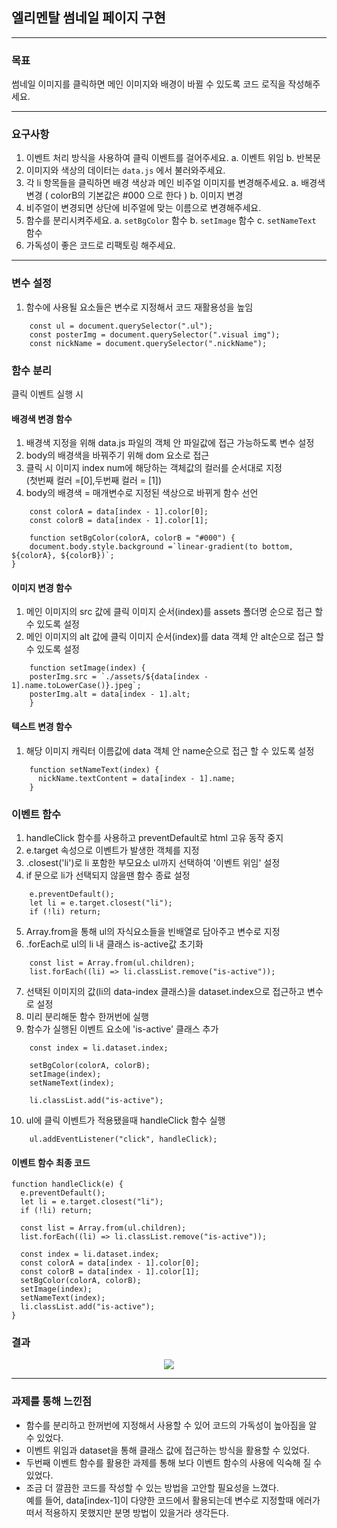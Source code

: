 ## 엘리멘탈 썸네일 페이지 구현

---

### 목표

썸네일 이미지를 클릭하면 메인 이미지와 배경이 바뀔 수 있도록 코드 로직을 작성해주세요.

---

### 요구사항

1. 이벤트 처리 방식을 사용하여 클릭 이벤트를 걸어주세요.
   a. 이벤트 위임
   b. 반복문
2. 이미지와 색상의 데이터는 `data.js` 에서 불러와주세요.
3. 각 li 항목들을 클릭하면 배경 색상과 메인 비주얼 이미지를 변경해주세요.
   a. 배경색 변경 ( colorB의 기본값은 #000 으로 한다 )
   b. 이미지 변경
4. 비주얼이 변경되면 상단에 비주얼에 맞는 이름으로 변경해주세요.
5. 함수를 분리시켜주세요.
   a. `setBgColor` 함수
   b. `setImage` 함수
   c. `setNameText` 함수
6. 가독성이 좋은 코드로 리팩토링 해주세요.

---

### 변수 설정

1. 함수에 사용될 요소들은 변수로 지정해서 코드 재활용성을 높임

```
    const ul = document.querySelector(".ul");
    const posterImg = document.querySelector(".visual img");
    const nickName = document.querySelector(".nickName");
```

### 함수 분리

클릭 이벤트 실행 시<br>

#### 배경색 변경 함수

1.  배경색 지정을 위해 data.js 파일의 객체 안 파일값에 접근 가능하도록 변수 설정
2.  body의 배경색을 바꿔주기 위해 dom 요소로 접근
3.  클릭 시 이미지 index num에 해당하는 객체값의 컬러를 순서대로 지정 <br>(첫번째 컬러 =[0],두번째 컬러 = [1])
4.  body의 배경색 = 매개변수로 지정된 색상으로 바뀌게 함수 선언

```
    const colorA = data[index - 1].color[0];
    const colorB = data[index - 1].color[1];

    function setBgColor(colorA, colorB = "#000") {
    document.body.style.background =`linear-gradient(to bottom, ${colorA}, ${colorB})`;
}
```

#### 이미지 변경 함수

1.  메인 이미지의 src 값에 클릭 이미지 순서(index)를 assets 폴더명 순으로 접근 할 수 있도록 설정
2.  메인 이미지의 alt 값에 클릭 이미지 순서(index)를 data 객체 안 alt순으로 접근 할 수 있도록 설정

```
    function setImage(index) {
    posterImg.src = `./assets/${data[index - 1].name.toLowerCase()}.jpeg`;
    posterImg.alt = data[index - 1].alt;
    }
```

#### 텍스트 변경 함수

1.  해당 이미지 캐릭터 이름값에 data 객체 안 name순으로 접근 할 수 있도록 설정

```
    function setNameText(index) {
      nickName.textContent = data[index - 1].name;
    }
```

### 이벤트 함수

1. handleClick 함수를 사용하고 preventDefault로 html 고유 동작 중지
2. e.target 속성으로 이벤트가 발생한 객체를 지정
3. .closest('li')로 li 포함한 부모요소 ul까지 선택하여 '이벤트 위임' 설정
4. if 문으로 li가 선택되지 않을땐 함수 종료 설정

```
    e.preventDefault();
    let li = e.target.closest("li");
    if (!li) return;
```

5. Array.from을 통해 ul의 자식요소들을 빈배열로 담아주고 변수로 지정
6. .forEach로 ul의 li 내 클래스 is-active값 초기화

```
    const list = Array.from(ul.children);
    list.forEach((li) => li.classList.remove("is-active"));
```

7. 선택된 이미지의 값(li의 data-index 클래스)을 dataset.index으로 접근하고 변수로 설정
8. 미리 분리해둔 함수 한꺼번에 실행
9. 함수가 실행된 이벤트 요소에 'is-active' 클래스 추가

```
    const index = li.dataset.index;
```

```
    setBgColor(colorA, colorB);
    setImage(index);
    setNameText(index);
```

```
    li.classList.add("is-active");
```

10. ul에 클릭 이벤트가 적용됐을때 handleClick 함수 실행

```
    ul.addEventListener("click", handleClick);

```

#### 이벤트 함수 최종 코드

```
function handleClick(e) {
  e.preventDefault();
  let li = e.target.closest("li");
  if (!li) return;

  const list = Array.from(ul.children);
  list.forEach((li) => li.classList.remove("is-active"));

  const index = li.dataset.index;
  const colorA = data[index - 1].color[0];
  const colorB = data[index - 1].color[1];
  setBgColor(colorA, colorB);
  setImage(index);
  setNameText(index);
  li.classList.add("is-active");
}
```

### 결과

<p align="center"><img src='./readme-poster.gif'></p>

---

### 과제를 통해 느낀점

- 함수를 분리하고 한꺼번에 지정해서 사용할 수 있어 코드의 가독성이 높아짐을 알 수 있었다.
- 이벤트 위임과 dataset을 통해 클래스 값에 접근하는 방식을 활용할 수 있었다.
- 두번째 이벤트 함수를 활용한 과제를 통해 보다 이벤트 함수의 사용에 익숙해 질 수 있었다.
- 조금 더 깔끔한 코드를 작성할 수 있는 방법을 고안할 필요성을 느꼈다. <br> 예를 들어, data[index-1]이 다양한 코드에서 활용되는데 변수로 지정할때 에러가 떠서 적용하지 못했지만 분명 방법이 있을거라 생각든다.
